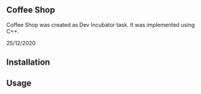 ## Coffee Shop

Coffee Shop was created as Dev Incubator task.
It was implemented using C++.


25/12/2020

## Installation


## Usage



